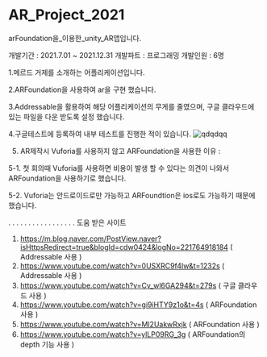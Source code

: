 # AR_Project_2021

arFoundation을_이용한_unity_AR앱입니다.




개발기간 : 2021.7.01 ~ 2021.12.31
개발파트 : 프로그래밍
개발인원 : 6명


1.메르드 거제를 소개하는 어플리케이션입니다.

2.ARFoundation을 사용하여 ar을 구현 했습니다. 

3.Addressable을 활용하여 해당 어플리케이션의 무게를 줄였으며, 구글 클라우드에 있는 파일을 다운 받도록 설정 했습니다. 

4.구글테스트에 등록하여 내부 테스트를 진행한 적이 있습니다.
![qdqdqq](https://user-images.githubusercontent.com/71114491/147306853-7dde52f9-8ed5-4919-b42a-72a429129fbe.PNG)

5. AR제작시 Vuforia를 사용하지 않고 ARFoundation을 사용한 이유 :

 5-1. 첫 회의때 Vuforia를 사용하면 비용이 발생 할 수 있다는 의견이 나와서 ARFoundation을 사용하기로 했습니다.
 
 5-2. Vuforia는 안드로이드로만 가능하고 ARFoundtion은 ios로도 가능하기 때문에 했습니다. 
 
.
.
.
.
.
.
.
.
.
.
.
.
.
.
.
.
.
도움 받은 사이트
1. https://m.blog.naver.com/PostView.naver?isHttpsRedirect=true&blogId=cdw0424&logNo=221764918184 ( Addressable 사용 )
2. https://www.youtube.com/watch?v=0USXRC9f4Iw&t=1232s ( Addressable 사용 )
3. https://www.youtube.com/watch?v=Cv_wl6GA294&t=279s ( 구글 클라우드 사용 ) 
4. https://www.youtube.com/watch?v=gi9iHTY9z1o&t=4s ( ARFoundation 사용 ) 
5. https://www.youtube.com/watch?v=Ml2UakwRxjk ( ARFoundation 사용 ) 
6. https://www.youtube.com/watch?v=ylLP09RG_3g ( ARFoundation의 depth 기능 사용 ) 
